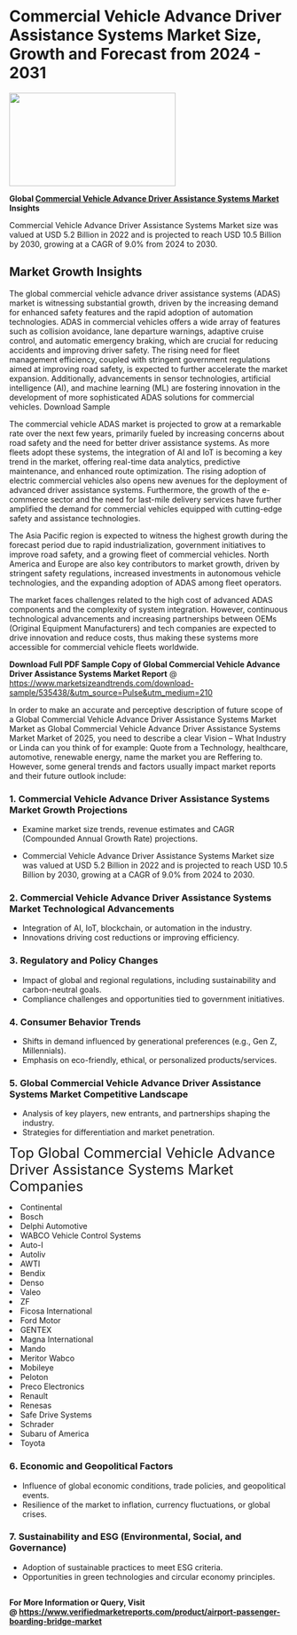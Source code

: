 <H1>Commercial Vehicle Advance Driver Assistance Systems Market Size, Growth and Forecast from 2024 - 2031</H1><img class="aligncenter size-medium wp-image-584254" src="https://thirdeyenews.in/wp-content/uploads/2024/09/Global-Market-Research-300x168.jpeg" alt="" width="300" height="168" /><p><strong>Global&nbsp;<a href="https://www.marketsizeandtrends.com/download-sample/535438/&amp;utm_source=Pulse&amp;utm_medium=210">Commercial Vehicle Advance Driver Assistance Systems Market</a> Insights</strong></p><p>Commercial Vehicle Advance Driver Assistance Systems Market size was valued at USD 5.2 Billion in 2022 and is projected to reach USD 10.5 Billion by 2030, growing at a CAGR of 9.0% from 2024 to 2030.</p><p><h2>Market Growth Insights</h2> <p>The global commercial vehicle advance driver assistance systems (ADAS) market is witnessing substantial growth, driven by the increasing demand for enhanced safety features and the rapid adoption of automation technologies. ADAS in commercial vehicles offers a wide array of features such as collision avoidance, lane departure warnings, adaptive cruise control, and automatic emergency braking, which are crucial for reducing accidents and improving driver safety. The rising need for fleet management efficiency, coupled with stringent government regulations aimed at improving road safety, is expected to further accelerate the market expansion. Additionally, advancements in sensor technologies, artificial intelligence (AI), and machine learning (ML) are fostering innovation in the development of more sophisticated ADAS solutions for commercial vehicles. Download Sample </p> <p>The commercial vehicle ADAS market is projected to grow at a remarkable rate over the next few years, primarily fueled by increasing concerns about road safety and the need for better driver assistance systems. As more fleets adopt these systems, the integration of AI and IoT is becoming a key trend in the market, offering real-time data analytics, predictive maintenance, and enhanced route optimization. The rising adoption of electric commercial vehicles also opens new avenues for the deployment of advanced driver assistance systems. Furthermore, the growth of the e-commerce sector and the need for last-mile delivery services have further amplified the demand for commercial vehicles equipped with cutting-edge safety and assistance technologies.</p> <p>The Asia Pacific region is expected to witness the highest growth during the forecast period due to rapid industrialization, government initiatives to improve road safety, and a growing fleet of commercial vehicles. North America and Europe are also key contributors to market growth, driven by stringent safety regulations, increased investments in autonomous vehicle technologies, and the expanding adoption of ADAS among fleet operators.</p> <p>The market faces challenges related to the high cost of advanced ADAS components and the complexity of system integration. However, continuous technological advancements and increasing partnerships between OEMs (Original Equipment Manufacturers) and tech companies are expected to drive innovation and reduce costs, thus making these systems more accessible for commercial vehicle fleets worldwide.</p> <p></p><p><span class=""><strong>Download Full PDF Sample Copy of Global Commercial Vehicle Advance Driver Assistance Systems Market Report</strong> @ <a href="https://www.marketsizeandtrends.com/download-sample/535438/&amp;utm_source=Pulse&amp;utm_medium=210" target="_blank">https://www.marketsizeandtrends.com/download-sample/535438/&amp;utm_source=Pulse&amp;utm_medium=210</a></span></p><p>In order to make an accurate and perceptive description of future scope of a Global&nbsp;Commercial Vehicle Advance Driver Assistance Systems Market Market as Global&nbsp;Commercial Vehicle Advance Driver Assistance Systems Market Market of 2025, you need to describe a clear Vision &ndash; What Industry or Linda can you think of for example: Quote from a Technology, healthcare, automotive, renewable energy, name the market you are Reffering to. However, some general trends and factors usually impact market reports and their future outlook include:</p><h3>1.&nbsp;<strong>Commercial Vehicle Advance Driver Assistance Systems Market Growth Projections</strong></h3><ul><li>Examine market size trends, revenue estimates and CAGR (Compounded Annual Growth Rate) projections.</li><li><p>Commercial Vehicle Advance Driver Assistance Systems Market size was valued at USD 5.2 Billion in 2022 and is projected to reach USD 10.5 Billion by 2030, growing at a CAGR of 9.0% from 2024 to 2030.</p></li></ul><h3>2.&nbsp;<strong>Commercial Vehicle Advance Driver Assistance Systems Market Technological Advancements</strong></h3><ul><li>Integration of AI, IoT, blockchain, or automation in the industry.</li><li>Innovations driving cost reductions or improving efficiency.</li></ul><h3>3.&nbsp;<strong>Regulatory and Policy Changes</strong></h3><ul><li>Impact of global and regional regulations, including sustainability and carbon-neutral goals.</li><li>Compliance challenges and opportunities tied to government initiatives.</li></ul><h3>4.&nbsp;<strong>Consumer Behavior Trends</strong></h3><ul><li>Shifts in demand influenced by generational preferences (e.g., Gen Z, Millennials).</li><li>Emphasis on eco-friendly, ethical, or personalized products/services.</li></ul><h3>5.&nbsp;<strong>Global Commercial Vehicle Advance Driver Assistance Systems Market Competitive Landscape</strong></h3><ul><li>Analysis of key players, new entrants, and partnerships shaping the industry.</li><li>Strategies for differentiation and market penetration.</li></ul><p data-pm-slice="1 1 []"><span style="color: inherit; font-family: inherit; font-size: 25px;">Top Global Commercial Vehicle Advance Driver Assistance Systems Market Companies</span></p><div class="" data-test-id=""><p><li>Continental</li><li> Bosch</li><li> Delphi Automotive</li><li> WABCO Vehicle Control Systems</li><li> Auto-I</li><li> Autoliv</li><li> AWTI</li><li> Bendix</li><li> Denso</li><li> Valeo</li><li> ZF</li><li> Ficosa International</li><li> Ford Motor</li><li> GENTEX</li><li> Magna International</li><li> Mando</li><li> Meritor Wabco</li><li> Mobileye</li><li> Peloton</li><li> Preco Electronics</li><li> Renault</li><li> Renesas</li><li> Safe Drive Systems</li><li> Schrader</li><li> Subaru of America</li><li> Toyota</li></p></div><h3>6.&nbsp;<strong>Economic and Geopolitical Factors</strong></h3><ul><li>Influence of global economic conditions, trade policies, and geopolitical events.</li><li>Resilience of the market to inflation, currency fluctuations, or global crises.</li></ul><h3>7.&nbsp;<strong>Sustainability and ESG (Environmental, Social, and Governance)</strong></h3><ul><li>Adoption of sustainable practices to meet ESG criteria.</li><li>Opportunities in green technologies and circular economy principles.</li></ul><h2><strong style="font-size: 14px;">For More Information or Query, Visit @&nbsp;</strong><a style="background-color: #ffffff; font-size: 14px;" href="https://www.marketsizeandtrends.com/report/commercial-vehicle-advance-driver-assistance-systems-market/" target="_blank">https://www.verifiedmarketreports.com/product/airport-passenger-boarding-bridge-market</a></h2>
